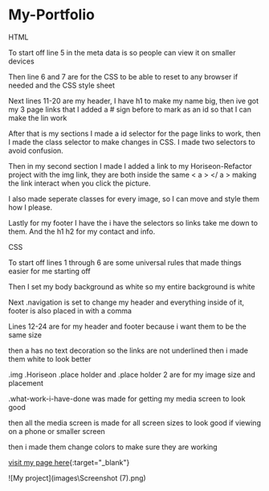# My-Portfolio
HTML

To start off line 5 in the meta data is so people can view it on smaller devices 

Then line 6 and 7 are for the CSS to be able to reset to any browser if needed and the CSS style sheet

Next lines 11-20 are my header, I have h1 to make my name big, then ive got my 3 page links that I added a # sign before to mark as an id so that I can make the lin work

After that is my sections I made a id selector for the page links to work, then I made the class selector to make changes in CSS. I made two selectors to avoid confusion.

Then in my second section I made I added a link to my Horiseon-Refactor project with the img link, they are both inside the same < a > </ a > making the link interact when you click the picture.

I also made seperate classes for every image, so I can move and style them how I please.

Lastly for my footer I have the i have the selectors so links take me down to them. And the h1 h2 for my contact and info.

CSS

To start off lines 1 through 6 are some universal rules that made things easier for me starting off

Then I set my body background as white so my entire background is white

Next .navigation is set to change my header and everything inside of it, footer is also placed in with a comma

Lines 12-24 are for my header and footer because i want them to be the same size 

then a has no text decoration so the links are not  underlined then i made them white to look better

.img .Horiseon .place holder and .place holder 2 are for my image size and placement

.what-work-i-have-done was made for getting my media screen to look good 

then all the media screen is made for all screen sizes to look good if viewing on a phone or smaller screen

then i made them change colors to make sure they are working

  [visit my page here](https://bmallar.github.io/My-Portfolio/){:target="_blank"}

 ![My project](images\Screenshot (7).png)